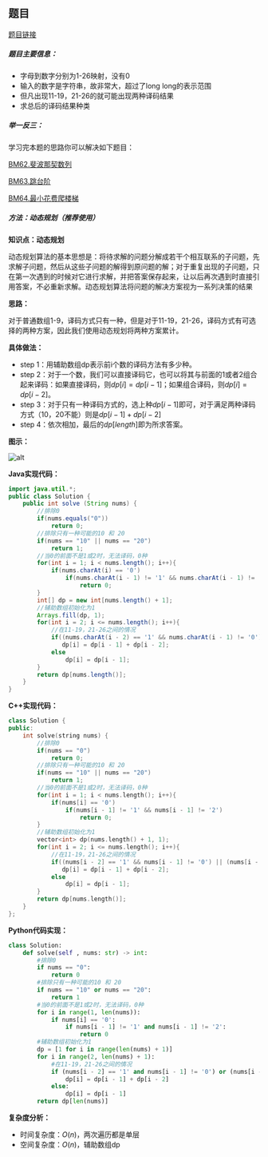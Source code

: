 ## 题目
[题目链接](https://www.nowcoder.com/practice/046a55e6cd274cffb88fc32dba695668?tpId=295&tqId=1024831&sourceUrl=/exam/oj&channenl=wgithub&fromPut=wgithub)

##### 题目主要信息：

- 字母到数字分别为1-26映射，没有0
- 输入的数字是字符串，故非常大，超过了long long的表示范围
- 但凡出现11-19，21-26的就可能出现两种译码结果
- 求总后的译码结果种类

##### 举一反三：

学习完本题的思路你可以解决如下题目：

[BM62.斐波那契数列](https://www.nowcoder.com/practice/c6c7742f5ba7442aada113136ddea0c3)

[BM63.跳台阶](https://www.nowcoder.com/practice/8c82a5b80378478f9484d87d1c5f12a4?tpId=295&tqId=23261)

[BM64.最小花费爬楼梯](https://www.nowcoder.com/practice/6fe0302a058a4e4a834ee44af88435c7?tpId=295&tqId=2366451)

##### 方法：动态规划（推荐使用）

**知识点：动态规划**

动态规划算法的基本思想是：将待求解的问题分解成若干个相互联系的子问题，先求解子问题，然后从这些子问题的解得到原问题的解；对于重复出现的子问题，只在第一次遇到的时候对它进行求解，并把答案保存起来，让以后再次遇到时直接引用答案，不必重新求解。动态规划算法将问题的解决方案视为一系列决策的结果

**思路：**

对于普通数组1-9，译码方式只有一种，但是对于11-19，21-26，译码方式有可选择的两种方案，因此我们使用动态规划将两种方案累计。

**具体做法：**

- step 1：用辅助数组dp表示前i个数的译码方法有多少种。
- step 2：对于一个数，我们可以直接译码它，也可以将其与前面的1或者2组合起来译码：如果直接译码，则$dp[i]=dp[i-1]$；如果组合译码，则$dp[i]=dp[i-2]$。
- step 3：对于只有一种译码方式的，选上种$dp[i-1]$即可，对于满足两种译码方式（10，20不能）则是$dp[i-1]+dp[i-2]$
- step 4：依次相加，最后的$dp[length]$即为所求答案。

**图示：**

![alt](https://uploadfiles.nowcoder.com/images/20220330/397721558_1648642427026/00A76CA12306902C5E5628EFD49A6CBC)

**Java实现代码：**
```java
import java.util.*;
public class Solution {
    public int solve (String nums) {
        //排除0
        if(nums.equals("0"))  
            return 0;
        //排除只有一种可能的10 和 20
        if(nums == "10" || nums == "20")  
            return 1;
        //当0的前面不是1或2时，无法译码，0种
        for(int i = 1; i < nums.length(); i++){  
            if(nums.charAt(i) == '0')
                if(nums.charAt(i - 1) != '1' && nums.charAt(i - 1) != '2')
                    return 0;
        }
        int[] dp = new int[nums.length() + 1];
        //辅助数组初始化为1
        Arrays.fill(dp, 1);  
        for(int i = 2; i <= nums.length(); i++){
            //在11-19，21-26之间的情况
            if((nums.charAt(i - 2) == '1' && nums.charAt(i - 1) != '0') || (nums.charAt(i - 2) == '2' && nums.charAt(i - 1) > '0' && nums.charAt(i - 1) < '7'))
               dp[i] = dp[i - 1] + dp[i - 2];
            else
                dp[i] = dp[i - 1];
        }
        return dp[nums.length()];
    }
}
```
**C++实现代码：**
```cpp
class Solution {
public:
    int solve(string nums) {
        //排除0
        if(nums == "0")  
            return 0;
        //排除只有一种可能的10 和 20
        if(nums == "10" || nums == "20")  
            return 1;
        //当0的前面不是1或2时，无法译码，0种
        for(int i = 1; i < nums.length(); i++){  
            if(nums[i] == '0')
                if(nums[i - 1] != '1' && nums[i - 1] != '2')
                    return 0;
        }
        //辅助数组初始化为1
        vector<int> dp(nums.length() + 1, 1);  
        for(int i = 2; i <= nums.length(); i++){
            //在11-19，21-26之间的情况
            if((nums[i - 2] == '1' && nums[i - 1] != '0') || (nums[i - 2] == '2' && nums[i - 1] > '0' && nums[i - 1] < '7'))
               dp[i] = dp[i - 1] + dp[i - 2];
            else
                dp[i] = dp[i - 1];
        }
        return dp[nums.length()];
    }
};
```
**Python代码实现：**
```Python
class Solution:
    def solve(self , nums: str) -> int:
        #排除0
        if nums == "0":  
            return 0
        #排除只有一种可能的10 和 20
        if nums == "10" or nums == "20":   
            return 1
        #当0的前面不是1或2时，无法译码，0种
        for i in range(1, len(nums)): 
            if nums[i] == '0':
                if nums[i - 1] != '1' and nums[i - 1] != '2':
                    return 0
        #辅助数组初始化为1
        dp = [1 for i in range(len(nums) + 1)]  
        for i in range(2, len(nums) + 1):
            #在11-19，21-26之间的情况
            if (nums[i - 2] == '1' and nums[i - 1] != '0') or (nums[i - 2] == '2' and nums[i - 1] > '0' and nums[i - 1] < '7'):
                dp[i] = dp[i - 1] + dp[i - 2]
            else:
                dp[i] = dp[i - 1]
        return dp[len(nums)]
```

**复杂度分析：**
- 时间复杂度：$O(n)$，两次遍历都是单层
- 空间复杂度：$O(n)$，辅助数组dp